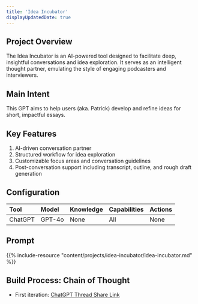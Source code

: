 ```yaml
---
title: 'Idea Incubator'
displayUpdatedDate: true
---
```


## Project Overview

The Idea Incubator is an AI-powered tool designed to facilitate deep, insightful conversations and idea exploration. It serves as an intelligent thought partner, emulating the style of engaging podcasters and interviewers. 

## Main Intent

This GPT aims to help users (aka. Patrick) develop and refine ideas for short, impactful essays.

## Key Features

1. AI-driven conversation partner
2. Structured workflow for idea exploration
3. Customizable focus areas and conversation guidelines
4. Post-conversation support including transcript, outline, and rough draft generation

## Configuration

| Tool | Model | Knowledge | Capabilities | Actions |
| :- | :- | :- | :- | :- |
| ChatGPT | GPT-4o | None | All | None |

## Prompt

{{% include-resource "content/projects/idea-incubator/idea-incubator.md" %}}

## Build Process: Chain of Thought

- First iteration: [ChatGPT Thread Share Link](https://chatgpt.com/share/67154940-bb28-8012-ad8b-af01d312110c)
